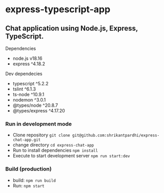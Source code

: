 # express-typescript-app

## Chat application using Node.js, Express, TypeScript.

Dependencies

- node.js v18.16
- express ^4.18.2

Dev dependecies

- typescript ^5.2.2
- tslint ^6.1.3
- ts-node ^10.9.1
- nodemon ^3.0.1
- @types/node ^20.8.7
- @types/express ^4.17.20

### Run in development mode

- Clone repository `git clone git@github.com:shrikantpardhi/express-chat-app.git`
- change directory `cd express-chat-app`
- Run to install dependencies `npm install`
- Execute to start development server `npm run start:dev`

### Build (production)

- build: `npm run build`
- Run: `npm start`
